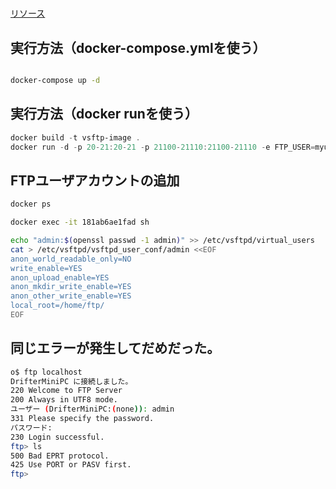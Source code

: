 ﻿#  
[リソース](https://github.com/epoweripione/docker-vsftpd-alpine/)

## 実行方法（docker-compose.ymlを使う）
```bash

docker-compose up -d
```
## 実行方法（docker runを使う）
```powershell
docker build -t vsftp-image .
docker run -d -p 20-21:20-21 -p 21100-21110:21100-21110 -e FTP_USER=myuser -e FTP_PASS=mypass -e PASV_ADDRESS=127.0.0.1 -v ${pwd}/ftp:/home/ftp -v ${pwd}/logs/vsftpd/:/var/log/vsftpd/ --name vsftpd --restart=always vsftp-image

```

## FTPユーザアカウントの追加
```bash
docker ps

docker exec -it 181ab6ae1fad sh

echo "admin:$(openssl passwd -1 admin)" >> /etc/vsftpd/virtual_users
cat > /etc/vsftpd/vsftpd_user_conf/admin <<EOF
anon_world_readable_only=NO
write_enable=YES
anon_upload_enable=YES
anon_mkdir_write_enable=YES
anon_other_write_enable=YES
local_root=/home/ftp/
EOF
```


## 同じエラーが発生してだめだった。
```bash
o$ ftp localhost
DrifterMiniPC に接続しました。
220 Welcome to FTP Server
200 Always in UTF8 mode.
ユーザー (DrifterMiniPC:(none)): admin
331 Please specify the password.
パスワード: 
230 Login successful.
ftp> ls
500 Bad EPRT protocol.
425 Use PORT or PASV first.
ftp> 
```
